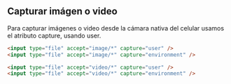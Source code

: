 ## Capturar imágen o video

Para capturar imágenes o video desde la cámara nativa del celular usamos el atributo capture, usando user.

```html
<input type="file" accept="image/*" capture="user" />
<input type="file" accept="image/*" capture="environment" />

<input type="file" accept="video/*" capture="user" />
<input type="file" accept="video/*" capture="environment" />
```
